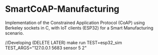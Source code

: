 # SmartCoAP-Manufacturing
Implementation of the Constrained Application Protocol (CoAP) using Berkeley sockets in C, with IoT clients (ESP32) for a Smart Manufacturing scenario.

//Developing (DELETE LATER)
make run TEST=esp32_sim TEST_ARGS="127.0.0.1 5683 sensor 5 2"